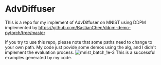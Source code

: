 # AdvDiffuser
This is a repo for my implement of AdvDiffuser on MNIST using DDPM implemented by https://github.com/BastianChen/ddpm-demo-pytorch/tree/master

If you try to use this repo, please note that some paths need to change to your own path. My code just povide some demos using the alg, and I didn't implement the evaluation process.
![mnist_batch_1e-3](https://github.com/user-attachments/assets/cbf9c101-7222-4bb6-8fca-5837d41364e7)
This is a successful examples generated by my code.
